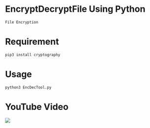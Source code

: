 # EncryptDecryptFile Using Python

    File Encryption
    
# Requirement

    pip3 install cryptography
    
# Usage

    python3 EncDecTool.py
    
# YouTube Video

[![](https://i.ytimg.com/vi/zo1mSYlkWdU/maxresdefault.jpg)](https://youtu.be/zo1mSYlkWdU)
